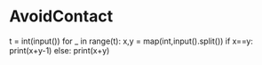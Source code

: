 # AvoidContact
t = int(input())
for _ in range(t):
    x,y = map(int,input().split())
    if x==y:
        print(x+y-1)
    else:
        print(x+y)
